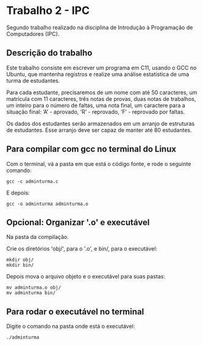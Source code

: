 # Trabalho 2 - IPC

Segundo trabalho realizado na disciplina de Introdução à Programação de Computadores (IPC).

## Descrição do trabalho

Este trabalho consiste em escrever um programa em C11, usando o GCC no Ubuntu, que mantenha registros e realize uma análise estatı́stica de uma turma de estudantes.

Para cada estudante, precisaremos de um nome com até 50 caracteres, um matrı́cula com 11 caracteres, três notas de provas, duas notas de trabalhos, um inteiro para o número de faltas, uma nota final, um caractere para a situação final: ’A’ - aprovado, ’R’ - reprovado, ’F’ - reprovado por faltas.

Os dados dos estudantes serão armazenados em um arranjo de estruturas de estudantes. Esse arranjo deve ser capaz de manter até 80 estudantes.

## Para compilar com gcc no terminal do Linux

Com o terminal, vá a pasta em que está o código fonte, e rode o seguinte comando:

```
gcc -c adminturma.c
```

E depois:

```
gcc -o adminturma adminturma.o
```

## Opcional: Organizar '.o' e executável

Na pasta da compilação.

Crie os diretórios 'obj/', para o '.o', e bin/, para o executável:

```
mkdir obj/
mkdir bin/
```

Depois mova o arquivo objeto e o executável para suas pastas:

```
mv adminturma.o obj/
mv adminturma bin/
```

## Para rodar o executável no terminal

Digite o comando na pasta onde está o executável:

```
./adminturma
```
